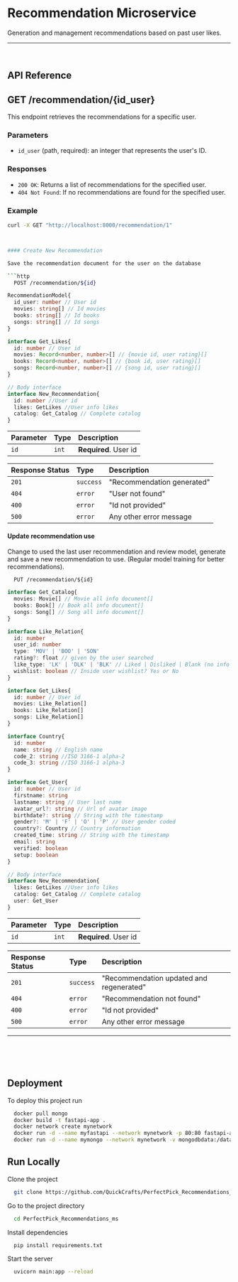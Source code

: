 
# Recommendation Microservice

Generation and management recommendations based on past user likes.

---
<br />

## API Reference

## GET /recommendation/{id_user}

This endpoint retrieves the recommendations for a specific user.

### Parameters

- `id_user` (path, required): an integer that represents the user's ID.

### Responses

- `200 OK`: Returns a list of recommendations for the specified user.
- `404 Not Found`: If no recommendations are found for the specified user.

### Example

```bash
curl -X GET "http://localhost:8000/recommendation/1"



#### Create New Recommendation

Save the recommendation document for the user on the database

```http
  POST /recommendation/${id}
```

```typescript
RecommendationModel{
  id_user: number // User id
  movies: string[] // Id movies
  books: string[] // Id books
  songs: string[] // Id songs
}

interface Get_Likes{
  id: number // User id
  movies: Record<number, number>[] // {movie id, user rating}[]
  books: Record<number, number>[] // {book id, user rating}[]
  songs: Record<number, number>[] // {song id, user rating}[]
}

// Body interface
interface New_Recommendation{
  id: number //User id
  likes: GetLikes //User info likes
  catalog: Get_Catalog // Complete catalog
}
```

| Parameter | Type     | Description                |
| :-------- | :------- | :------------------------- |
| `id` | `int` | **Required**. User id |

| Response Status | Type     | Description                |
| :-------- | :------- | :------------------------- |
| `201` | `success` | "Recommendation generated"|
| `404` | `error` | "User not found"|
| `400` | `error` | "Id not provided" |
| `500` | `error` | Any other error message|

#### Update recommendation use

Change to used the last user recommendation and review model, generate and save a new recommendation to use. (Regular model training for better recommendations).

```http
  PUT /recommendation/${id}
```

```typescript
interface Get_Catalog{
  movies: Movie[] // Movie all info document[]
  books: Book[] // Book all info document[]
  songs: Song[] // Song all info document[]
}

interface Like_Relation{
  id: number
  user_id: number
  type: 'MOV' | 'BOO' | 'SON'
  rating?: float // given by the user searched
  like_type: 'LK' | 'DLK' | 'BLK' // Liked | Disliked | Blank (no info yet)
  wishlist: boolean // Inside user wishlist? Yes or No
}

interface Get_Likes{
  id: number // User id
  movies: Like_Relation[]
  books: Like_Relation[]
  songs: Like_Relation[]
}

interface Country{
  id: number
  name: string // English name
  code_2: string //ISO 3166-1 alpha-2
  code_3: string //ISO 3166-1 alpha-3
}

interface Get_User{
  id: number // User id
  firstname: string
  lastname: string // User last name
  avatar_url?: string // Url of avatar image
  birthdate?: string // String with the timestamp
  gender?: 'M' | 'F' | 'O' | 'P' // User gender coded
  country?: Country // Country information
  created_time: string // String with the timestamp
  email: string
  verified: boolean
  setup: boolean
}

// Body interface
interface New_Recommendation{
  likes: GetLikes //User info likes
  catalog: Get_Catalog // Complete catalog
  user: Get_User
}
```

| Parameter | Type     | Description                |
| :-------- | :------- | :------------------------- |
| `id` | `int` | **Required**. User id |

| Response Status | Type     | Description                |
| :-------- | :------- | :------------------------- |
| `201` | `success` | "Recommendation updated and regenerated"|
| `404` | `error` | "Recommendation not found"|
| `400` | `error` | "Id not provided" |
| `500` | `error` | Any other error message|


---
<br />
<br />
<br />

## Deployment

To deploy this project run

[//]: <> (@todo correct)

```bash
  docker pull mongo
  docker build -t fastapi-app . 
  docker network create mynetwork
  docker run -d --name myfastapi --network mynetwork -p 80:80 fastapi-app 
  docker run -d --name mymongo --network mynetwork -v mongodbdata:/data/db mongo
```

## Run Locally

Clone the project

[//]: <> (@todo correct all)

```bash
  git clone https://github.com/QuickCrafts/PerfectPick_Recommendations_ms.git
```

Go to the project directory

```bash
  cd PerfectPick_Recommendations_ms
```

Install dependencies

```bash
  pip install requirements.txt
```

Start the server

```bash
  uvicorn main:app --reload 
```
